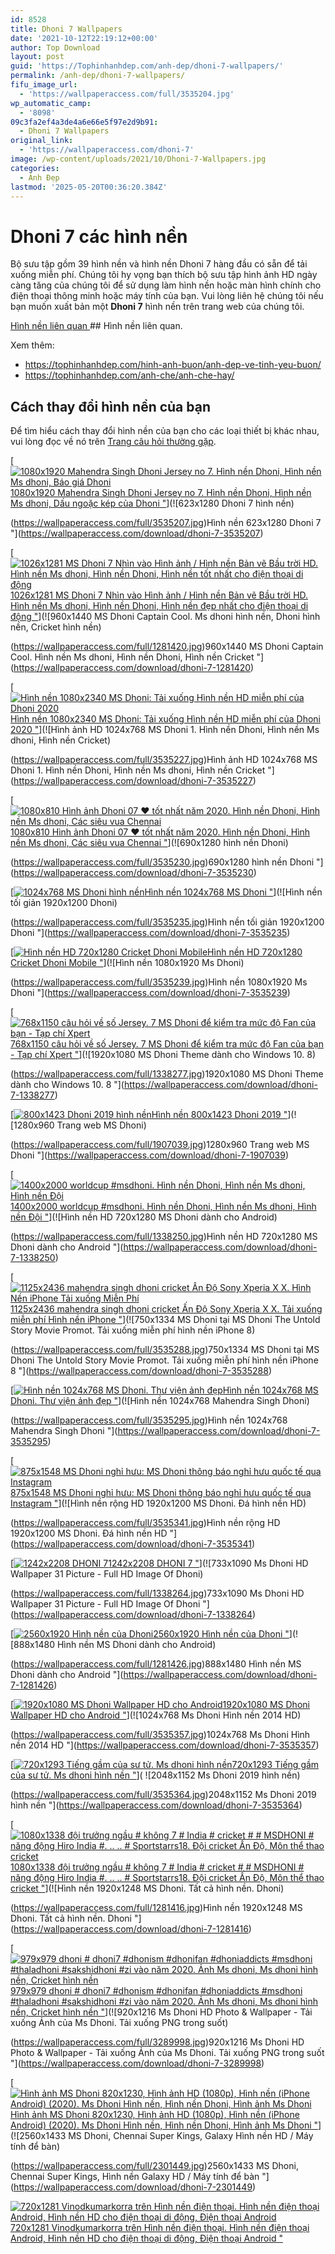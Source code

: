 ```yaml
---
id: 8528
title: Dhoni 7 Wallpapers
date: '2021-10-12T22:19:12+00:00'
author: Top Download
layout: post
guid: 'https://Tophinhanhdep.com/anh-dep/dhoni-7-wallpapers/'
permalink: /anh-dep/dhoni-7-wallpapers/
fifu_image_url:
  - 'https://wallpaperaccess.com/full/3535204.jpg'
wp_automatic_camp:
  - '8098'
09c3fa2ef4a3de4a6e66e5f97e2d9b91:
  - Dhoni 7 Wallpapers
original_link:
  - 'https://wallpaperaccess.com/dhoni-7'
image: /wp-content/uploads/2021/10/Dhoni-7-Wallpapers.jpg
categories:
  - Ảnh Đẹp
lastmod: '2025-05-20T00:36:20.384Z'
---
```

# Dhoni 7 các hình nền

Bộ sưu tập gồm 39 hình nền và hình nền Dhoni 7 hàng đầu có sẵn để tải xuống miễn phí. Chúng tôi hy vọng bạn thích bộ sưu tập hình ảnh HD ngày càng tăng của chúng tôi để sử dụng làm hình nền hoặc màn hình chính cho điện thoại thông minh hoặc máy tính của bạn. Vui lòng liên hệ chúng tôi nếu bạn muốn xuất bản một **Dhoni 7** hình nền trên trang web của chúng tôi.

[Hình nền liên quan ](#related) ## Hình nền liên quan.

   
 Xem thêm:

   
- <https://tophinhanhdep.com/hinh-anh-buon/anh-dep-ve-tinh-yeu-buon/>
- <https://tophinhanhdep.com/anh-che/anh-che-hay/>

## Cách thay đổi hình nền của bạn

Để tìm hiểu cách thay đổi hình nền của bạn cho các loại thiết bị khác nhau, vui lòng đọc về nó trên [Trang câu hỏi thường gặp](https://tophinhanhdep.com/faq/).

  
[[![1080x1920 Mahendra Singh Dhoni Jersey no 7. Hình nền Dhoni, Hình nền Ms dhoni, Báo giá Dhoni](https://wallpaperaccess.com/full/3535204.jpg)1080x1920 Mahendra Singh Dhoni Jersey no 7. Hình nền Dhoni, Hình nền Ms dhoni, Dấu ngoặc kép của Dhoni "](https://wallpaperaccess.com/download/dhoni-7-3535204)](![623x1280 Dhoni 7 hình nền)

(https://wallpaperaccess.com/full/3535207.jpg)Hình nền 623x1280 Dhoni 7 "](https://wallpaperaccess.com/download/dhoni-7-3535207)

[[![1026x1281 MS Dhoni 7 Nhìn vào Hình ảnh / Hình nền Bản vẽ Bầu trời HD.  Hình nền Ms dhoni, Hình nền Dhoni, Hình nền tốt nhất cho điện thoại di động](https://wallpaperaccess.com/full/3535209.jpg)1026x1281 MS Dhoni 7 Nhìn vào Hình ảnh / Hình nền Bản vẽ Bầu trời HD. Hình nền Ms dhoni, Hình nền Dhoni, Hình nền đẹp nhất cho điện thoại di động "](https://wallpaperaccess.com/download/dhoni-7-3535209)](![960x1440 MS Dhoni Captain Cool.  Ms dhoni hình nền, Dhoni hình nền, Cricket hình nền)

(https://wallpaperaccess.com/full/1281420.jpg)960x1440 MS Dhoni Captain Cool. Hình nền Ms dhoni, Hình nền Dhoni, Hình nền Cricket "](https://wallpaperaccess.com/download/dhoni-7-1281420)

[[![Hình nền 1080x2340 MS Dhoni: Tải xuống Hình nền HD miễn phí của Dhoni 2020](https://wallpaperaccess.com/full/3535217.jpg)Hình nền 1080x2340 MS Dhoni: Tải xuống Hình nền HD miễn phí của Dhoni 2020 "](https://wallpaperaccess.com/download/dhoni-7-3535217)](![Hình ảnh HD 1024x768 MS Dhoni 1. Hình nền Dhoni, Hình nền Ms dhoni, Hình nền Cricket)

(https://wallpaperaccess.com/full/3535227.jpg)Hình ảnh HD 1024x768 MS Dhoni 1. Hình nền Dhoni, Hình nền Ms dhoni, Hình nền Cricket "](https://wallpaperaccess.com/download/dhoni-7-3535227)

[[![1080x810 Hình ảnh Dhoni 07 ❤️ tốt nhất năm 2020. Hình nền Dhoni, Hình nền Ms dhoni, Các siêu vua Chennai](https://wallpaperaccess.com/full/3289925.jpg)1080x810 Hình ảnh Dhoni 07 ❤️ tốt nhất năm 2020. Hình nền Dhoni, Hình nền Ms dhoni, Các siêu vua Chennai "](https://wallpaperaccess.com/download/dhoni-7-3289925)](![690x1280 hình nền Dhoni)

(https://wallpaperaccess.com/full/3535230.jpg)690x1280 hình nền Dhoni "](https://wallpaperaccess.com/download/dhoni-7-3535230)

[[![1024x768 MS Dhoni hình nền](https://wallpaperaccess.com/full/2239428.jpg)Hình nền 1024x768 MS Dhoni "](https://wallpaperaccess.com/download/dhoni-7-2239428)](![Hình nền tối giản 1920x1200 Dhoni)

(https://wallpaperaccess.com/full/3535235.jpg)Hình nền tối giản 1920x1200 Dhoni "](https://wallpaperaccess.com/download/dhoni-7-3535235)

[[![Hình nền HD 720x1280 Cricket Dhoni Mobile](https://wallpaperaccess.com/full/3289831.jpg)Hình nền HD 720x1280 Cricket Dhoni Mobile "](https://wallpaperaccess.com/download/dhoni-7-3289831)](![Hình nền 1080x1920 Ms Dhoni)

(https://wallpaperaccess.com/full/3535239.jpg)Hình nền 1080x1920 Ms Dhoni "](https://wallpaperaccess.com/download/dhoni-7-3535239)

[[![768x1150 câu hỏi về số Jersey.  7 MS Dhoni để kiểm tra mức độ Fan của bạn - Tạp chí Xpert](https://wallpaperaccess.com/full/3535243.jpg)768x1150 câu hỏi về số Jersey. 7 MS Dhoni để kiểm tra mức độ Fan của bạn - Tạp chí Xpert "](https://wallpaperaccess.com/download/dhoni-7-3535243)](![1920x1080 MS Dhoni Theme dành cho Windows 10. 8)

(https://wallpaperaccess.com/full/1338277.jpg)1920x1080 MS Dhoni Theme dành cho Windows 10. 8 "](https://wallpaperaccess.com/download/dhoni-7-1338277)

[[![800x1423 Dhoni 2019 hình nền](https://wallpaperaccess.com/full/3535253.jpg)Hình nền 800x1423 Dhoni 2019 "](https://wallpaperaccess.com/download/dhoni-7-3535253)](![1280x960 Trang web MS Dhoni)

(https://wallpaperaccess.com/full/1907039.jpg)1280x960 Trang web MS Dhoni "](https://wallpaperaccess.com/download/dhoni-7-1907039)

[[![1400x2000 worldcup #msdhoni.  Hình nền Dhoni, Hình nền Ms dhoni, Hình nền Đội](https://wallpaperaccess.com/full/2605013.jpg)1400x2000 worldcup #msdhoni. Hình nền Dhoni, Hình nền Ms dhoni, Hình nền Đội "](https://wallpaperaccess.com/download/dhoni-7-2605013)](![Hình nền HD 720x1280 MS Dhoni dành cho Android)

(https://wallpaperaccess.com/full/1338250.jpg)Hình nền HD 720x1280 MS Dhoni dành cho Android "](https://wallpaperaccess.com/download/dhoni-7-1338250)

[[![1125x2436 mahendra singh dhoni cricket Ấn Độ Sony Xperia X X. Hình Nền iPhone Tải xuống Miễn Phí](https://wallpaperaccess.com/full/3535278.jpg)1125x2436 mahendra singh dhoni cricket Ấn Độ Sony Xperia X X. Tải xuống miễn phí Hình nền iPhone "](https://wallpaperaccess.com/download/dhoni-7-3535278)](![750x1334 MS Dhoni tại MS Dhoni The Untold Story Movie Promot.  Tải xuống miễn phí hình nền iPhone 8)

(https://wallpaperaccess.com/full/3535288.jpg)750x1334 MS Dhoni tại MS Dhoni The Untold Story Movie Promot. Tải xuống miễn phí hình nền iPhone 8 "](https://wallpaperaccess.com/download/dhoni-7-3535288)

[[![Hình nền 1024x768 MS Dhoni.  Thư viện ảnh đẹp](https://wallpaperaccess.com/full/3535293.jpg)Hình nền 1024x768 MS Dhoni. Thư viện ảnh đẹp "](https://wallpaperaccess.com/download/dhoni-7-3535293)](![Hình nền 1024x768 Mahendra Singh Dhoni)

(https://wallpaperaccess.com/full/3535295.jpg)Hình nền 1024x768 Mahendra Singh Dhoni "](https://wallpaperaccess.com/download/dhoni-7-3535295)

[[![875x1548 MS Dhoni nghỉ hưu: MS Dhoni thông báo nghỉ hưu quốc tế qua Instagram](https://wallpaperaccess.com/full/3535305.jpg)875x1548 MS Dhoni nghỉ hưu: MS Dhoni thông báo nghỉ hưu quốc tế qua Instagram "](https://wallpaperaccess.com/download/dhoni-7-3535305)](![Hình nền rộng HD 1920x1200 MS Dhoni.  Đá hình nền HD)

(https://wallpaperaccess.com/full/3535341.jpg)Hình nền rộng HD 1920x1200 MS Dhoni. Đá hình nền HD "](https://wallpaperaccess.com/download/dhoni-7-3535341)

[[![1242x2208 DHONI 7](https://wallpaperaccess.com/full/3535347.png)1242x2208 DHONI 7 "](https://wallpaperaccess.com/download/dhoni-7-3535347)](![733x1090 Ms Dhoni HD Wallpaper 31 Picture - Full HD Image Of Dhoni)

(https://wallpaperaccess.com/full/1338264.jpg)733x1090 Ms Dhoni HD Wallpaper 31 Picture - Full HD Image Of Dhoni "](https://wallpaperaccess.com/download/dhoni-7-1338264)

[[![2560x1920 Hình nền của Dhoni](https://wallpaperaccess.com/full/3535349.jpg)2560x1920 Hình nền của Dhoni "](https://wallpaperaccess.com/download/dhoni-7-3535349)](![888x1480 Hình nền MS Dhoni dành cho Android)

(https://wallpaperaccess.com/full/1281426.jpg)888x1480 Hình nền MS Dhoni dành cho Android "](https://wallpaperaccess.com/download/dhoni-7-1281426)

[[![1920x1080 MS Dhoni Wallpaper HD cho Android](https://wallpaperaccess.com/full/3535355.jpg)1920x1080 MS Dhoni Wallpaper HD cho Android "](https://wallpaperaccess.com/download/dhoni-7-3535355)](![1024x768 Ms Dhoni Hình nền 2014 HD)

(https://wallpaperaccess.com/full/3535357.jpg)1024x768 Ms Dhoni Hình nền 2014 HD "](https://wallpaperaccess.com/download/dhoni-7-3535357)

[[![720x1293 Tiếng gầm của sư tử.  Ms dhoni hình nền](https://wallpaperaccess.com/full/3535363.jpg)720x1293 Tiếng gầm của sư tử. Ms dhoni hình nền "](https://wallpaperaccess.com/download/dhoni-7-3535363)]( ![2048x1152 Ms Dhoni 2019 hình nền)

(https://wallpaperaccess.com/full/3535364.jpg)2048x1152 Ms Dhoni 2019 hình nền "](https://wallpaperaccess.com/download/dhoni-7-3535364)

[[![1080x1338 đội trưởng ngầu # không 7 # India # cricket # # MSDHONI # năng động Hiro India #.  .. .. # Sportstarrs18.  Đội cricket Ấn Độ, Môn thể thao cricket](https://wallpaperaccess.com/full/3535368.jpg)1080x1338 đội trưởng ngầu # không 7 # India # cricket # # MSDHONI # năng động Hiro India #. .. .. # Sportstarrs18. Đội cricket Ấn Độ, Môn thể thao cricket "](https://wallpaperaccess.com/download/dhoni-7-3535368)](![Hình nền 1920x1248 MS Dhoni.  Tất cả hình nền.  Dhoni)

(https://wallpaperaccess.com/full/1281416.jpg)Hình nền 1920x1248 MS Dhoni. Tất cả hình nền. Dhoni "](https://wallpaperaccess.com/download/dhoni-7-1281416)

[[![979x979 dhoni # dhoni7 #dhonism #dhonifan #dhoniaddicts #msdhoni #thaladhoni #sakshidhoni #zi vào năm 2020. Ảnh Ms dhoni, Ms dhoni hình nền, Cricket hình nền](https://wallpaperaccess.com/full/3535370.jpg)979x979 dhoni # dhoni7 #dhonism #dhonifan #dhoniaddicts #msdhoni #thaladhoni #sakshidhoni #zi vào năm 2020. Ảnh Ms dhoni, Ms dhoni hình nền, Cricket hình nền "](https://wallpaperaccess.com/download/dhoni-7-3535370)](![920x1216 Ms Dhoni HD Photo & Wallpaper - Tải xuống Ảnh của Ms Dhoni.  Tải xuống PNG trong suốt)

(https://wallpaperaccess.com/full/3289998.jpg)920x1216 Ms Dhoni HD Photo &amp; Wallpaper - Tải xuống Ảnh của Ms Dhoni. Tải xuống PNG trong suốt "](https://wallpaperaccess.com/download/dhoni-7-3289998)

[[![Hình ảnh MS Dhoni 820x1230, Hình ảnh HD (1080p), Hình nền (iPhone Android) (2020).  Ms Dhoni Hình nền, Hình nền Dhoni, Hình ảnh Ms Dhoni](https://wallpaperaccess.com/full/3535376.jpg)Hình ảnh MS Dhoni 820x1230, Hình ảnh HD (1080p), Hình nền (iPhone Android) (2020). Ms Dhoni Hình nền, Hình nền Dhoni, Hình ảnh Ms Dhoni "](https://wallpaperaccess.com/download/dhoni-7-3535376)](![2560x1433 MS Dhoni, Chennai Super Kings, Galaxy Hình nền HD / Máy tính để bàn)

(https://wallpaperaccess.com/full/2301449.jpg)2560x1433 MS Dhoni, Chennai Super Kings, Hình nền Galaxy HD / Máy tính để bàn "](https://wallpaperaccess.com/download/dhoni-7-2301449)

[![720x1281 Vinodkumarkorra trên Hình nền điện thoại.  Hình nền điện thoại Android, Hình nền HD cho điện thoại di động, Điện thoại Android](https://wallpaperaccess.com/full/3289876.jpg)720x1281 Vinodkumarkorra trên Hình nền điện thoại. Hình nền điện thoại Android, Hình nền HD cho điện thoại di động, Điện thoại Android "](https://wallpaperaccess.com/download/dhoni-7-3289876)
